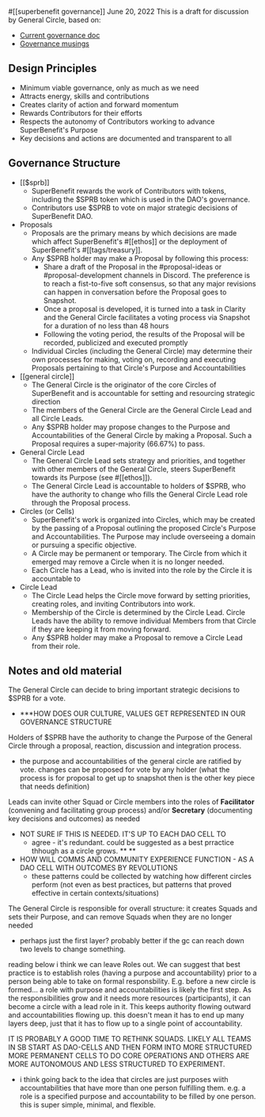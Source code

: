 #[[superbenefit governance]] 
June 20, 2022
This is a draft for discussion by General Circle, based on:
- [Current governance doc](https://app.clarity.so/superbenefit/pages/435b35d2-7737-4223-9d8e-6401af42283d)[](https://app.clarity.so/superbenefit/notes/1cffef2d-a3a1-499c-9799-c21f2afb6358)
- [Governance musings](https://app.clarity.so/superbenefit/notes/1cffef2d-a3a1-499c-9799-c21f2afb6358)


## Design Principles
- Minimum viable governance, only as much as we need
- Attracts energy, skills and contributions
- Creates clarity of action and forward momentum
- Rewards Contributors for their efforts
- Respects the autonomy of Contributors working to advance SuperBenefit's Purpose
- Key decisions and actions are documented and transparent to all

## Governance Structure 
- [[$sprb]]
	- SuperBenefit rewards the work of Contributors with tokens, including the $SPRB token which is used in the DAO's governance.
	- Contributors use $SPRB to vote on major strategic decisions of SuperBenefit DAO.
- Proposals
	- Proposals are the primary means by which decisions are made which affect SuperBenefit's #[[ethos]] or the deployment of SuperBenefit's #[[tags/treasury]].
	- Any $SPRB holder may make a Proposal by following this process:
		- Share a draft of the Proposal in the #proposal-ideas or #proposal-development channels in Discord. The preference is to reach a fist-to-five soft consensus, so that any major revisions can happen in conversation before the Proposal goes to Snapshot.
		- Once a proposal is developed, it is turned into a task in Clarity and the General Circle facilitates a voting process via Snapshot for a duration of no less than 48 hours
		- Following the voting period, the results of the Proposal will be recorded, publicized and executed promptly
	- Individual Circles (including the General Circle) may determine their own processes for making, voting on, recording and executing Proposals pertaining to that Circle's Purpose and Accountabilities
- [[general circle]] 
	- The General Circle is the originator of the core Circles of SuperBenefit and is accountable for setting and resourcing strategic direction
	- The members of the General Circle are the General Circle Lead and all Circle Leads.
	- Any $SPRB holder may propose changes to the Purpose and Accountabilities of the General Circle by making a Proposal. Such a Proposal requires a super-majority (66.67%) to pass.
- General Circle Lead
	- The General Circle Lead sets strategy and priorities, and together with other members of the General Circle, steers SuperBenefit towards its Purpose (see #[[ethos]]).
	- The General Circle Lead is accountable to holders of $SPRB, who have the authority to change who fills the General Circle Lead role through the Proposal process.
-  Circles (or Cells)
	- SuperBenefit's work is organized into Circles, which may be created by the passing of a Proposal outlining the proposed Circle's Purpose and Accountabilities. The Purpose may include overseeing a domain or pursuing a specific objective.
	- A Circle may be permanent or temporary. The Circle from which it emerged may remove a Circle when it is no longer needed.
	- Each Circle has a Lead, who is invited into the role by the Circle it is accountable to
- Circle Lead
	- The Circle Lead helps the Circle move forward by setting priorities, creating roles, and inviting Contributors into work. 
	- Membership of the Circle is determined by the Circle Lead. Circle Leads have the ability to remove individual Members from that Circle if they are keeping it from moving forward.
	- Any $SPRB holder may make a Proposal to remove a Circle Lead from their role.



## Notes and old material
The General Circle can decide to bring important strategic decisions to $SPRB  for a vote.
- ***HOW DOES OUR CULTURE, VALUES GET REPRESENTED IN OUR GOVERNANCE STRUCTURE 

Holders of $SPRB have the authority to change the Purpose of the General Circle through a proposal, reaction, discussion and integration process.
- the purpose and accountabilities of the general circle are ratified by vote. changes can be proposed for vote by any holder (what the process is for proposal to get up to snapshot then is the other key piece that needs definition) 

Leads can invite other Squad or Circle members into the roles of **Facilitator** (convening and facilitating group process) and/or **Secretary** (documenting key decisions and outcomes) as needed
- NOT SURE IF THIS IS NEEDED. IT'S UP TO EACH DAO CELL TO 
	- agree - it's redundant. could be suggested as a best prractice thhough as a circle grows. ** **
- HOW WILL COMMS AND COMMUNITY EXPERIENCE FUNCTION - AS A DAO CELL WITH OUTCOMES BY REVOLUTIONS
	- these patterns could be collected by watching how different circles perform (not even as best practices, but patterns that proved effective in certain contexts/situations) 

The General Circle is responsible for overall structure: it creates Squads and sets their Purpose, and can remove Squads when they are no longer needed 
- perhaps just the first layer? probably better if the gc can reach down two levels to change something.  

reading below i think we can leave Roles out. We can suggest that best practice is to establish roles (having a purpose and accountability) prior to a person being able to take on formal responsbility. E.g. before a new circle is formed... a role with purpose and accountabilities is likely the first step. As the responsibilities grow and it needs more resources (participants), it can become a circle with a lead role in it. This keeps authority flowing outward and accountabilities flowing up. this doesn't mean it has to end up many layers deep, just that it has to flow up to a single point of accountability. 




IT IS PROBABLY A GOOD TIME TO RETHINK SQUADS. LIKELY ALL TEAMS IN SB START AS DAO-CELLS AND THEN FORM INTO MORE STRUCTURED MORE PERMANENT CELLS TO DO CORE OPERATIONS AND OTHERS ARE MORE AUTONOMOUS AND LESS STRUCTURED TO EXPERIMENT. 
- i think going back to the idea that circles are just purposes wiith accountabilities that have more than one person fulfilling them. e.g. a role is a specified purpose and accountability to be filled by one person. this is super simple, minimal, and flexible. 
